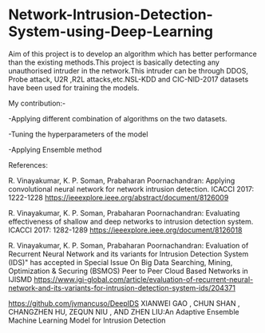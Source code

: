 # Network-Intrusion-Detection-System-using-Deep-Learning
   Aim of this project is to develop an algorithm which has better performance than the existing methods.This project is basically detecting any unauthorised intruder in the network.This intruder can be through DDOS, Probe attack, U2R ,R2L attacks,etc.NSL-KDD and CIC-NID-2017 datasets have been used for training the models.

My contribution:-
  
  -Applying different combination of algorithms on the two datasets.
  
  -Tuning the hyperparameters of the model 
  
  -Applying Ensemble method
  
References:

R. Vinayakumar, K. P. Soman, Prabaharan Poornachandran: Applying convolutional neural network for network intrusion detection. ICACCI 2017: 1222-1228 https://ieeexplore.ieee.org/abstract/document/8126009

R. Vinayakumar, K. P. Soman, Prabaharan Poornachandran: Evaluating effectiveness of shallow and deep networks to intrusion detection system. ICACCI 2017: 1282-1289 https://ieeexplore.ieee.org/document/8126018

R. Vinayakumar, K. P. Soman, Prabaharan Poornachandran: Evaluation of Recurrent Neural Network and its variants for Intrusion Detection System (IDS)" has accepted in Special Issue On Big Data Searching, Mining, Optimization & Securing (BSMOS) Peer to Peer Cloud Based Networks in IJISMD https://www.igi-global.com/article/evaluation-of-recurrent-neural-network-and-its-variants-for-intrusion-detection-system-ids/204371

https://github.com/jvmancuso/DeepIDS
XIANWEI GAO , CHUN SHAN , CHANGZHEN HU, ZEQUN NIU , AND ZHEN LIU:An Adaptive Ensemble Machine Learning Model for Intrusion Detection

